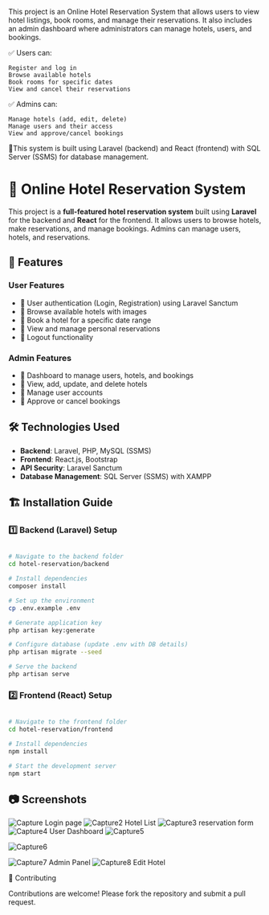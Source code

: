 This project is an Online Hotel Reservation System that allows users to view hotel listings, book rooms, and manage their reservations. It also includes an admin dashboard where administrators can manage hotels, users, and bookings.

✅ Users can:

    Register and log in
    Browse available hotels
    Book rooms for specific dates
    View and cancel their reservations

✅ Admins can:

    Manage hotels (add, edit, delete)
    Manage users and their access
    View and approve/cancel bookings

🚀This system is built using Laravel (backend) and React (frontend) with SQL Server (SSMS) for database management. 

# 🏨 Online Hotel Reservation System

This project is a **full-featured hotel reservation system** built using **Laravel** for the backend and **React** for the frontend. It allows users to browse hotels, make reservations, and manage bookings. Admins can manage users, hotels, and reservations.

## 🚀 Features

### **User Features**
- 🔹 User authentication (Login, Registration) using Laravel Sanctum
- 🔹 Browse available hotels with images
- 🔹 Book a hotel for a specific date range
- 🔹 View and manage personal reservations
- 🔹 Logout functionality

### **Admin Features**
- 🔹 Dashboard to manage users, hotels, and bookings
- 🔹 View, add, update, and delete hotels
- 🔹 Manage user accounts
- 🔹 Approve or cancel bookings

## 🛠️ Technologies Used

- **Backend**: Laravel, PHP, MySQL (SSMS)
- **Frontend**: React.js, Bootstrap
- **API Security**: Laravel Sanctum
- **Database Management**: SQL Server (SSMS) with XAMPP

## 🏗️ Installation Guide

### **1️⃣ Backend (Laravel) Setup**

```bash

# Navigate to the backend folder
cd hotel-reservation/backend

# Install dependencies
composer install

# Set up the environment
cp .env.example .env

# Generate application key
php artisan key:generate

# Configure database (update .env with DB details)
php artisan migrate --seed

# Serve the backend
php artisan serve
```
### **2️⃣ Frontend (React) Setup**

```bash

# Navigate to the frontend folder
cd hotel-reservation/frontend

# Install dependencies
npm install

# Start the development server
npm start
```

📷 Screenshots
-------------------------------------------------------------------------------------------------
![Capture](https://github.com/user-attachments/assets/5eb6031a-7075-4c06-b129-5ed6491bea60)
Login page
![Capture2](https://github.com/user-attachments/assets/b0879d49-56bf-417b-82da-895e3ed5d222)
Hotel List
![Capture3](https://github.com/user-attachments/assets/d265838d-8cdf-4241-847b-98bc9a0eee72)
reservation form
![Capture4](https://github.com/user-attachments/assets/2b6b489d-b9cf-4a2b-b6c1-2a9dc4d17eba)
User Dashboard
![Capture5](https://github.com/user-attachments/assets/be493157-fb52-489e-b7a5-048ec619d0d1)

![Capture6](https://github.com/user-attachments/assets/7c0304d5-1680-4da4-b161-b73828679d42)

![Capture7](https://github.com/user-attachments/assets/2c84be2f-d11d-4c5d-a8a2-ceb71f389494)
Admin Panel
![Capture8](https://github.com/user-attachments/assets/e44147cf-aea6-463e-b468-1605cd2f320b)
Edit Hotel


🤝 Contributing

Contributions are welcome! Please fork the repository and submit a pull request.
